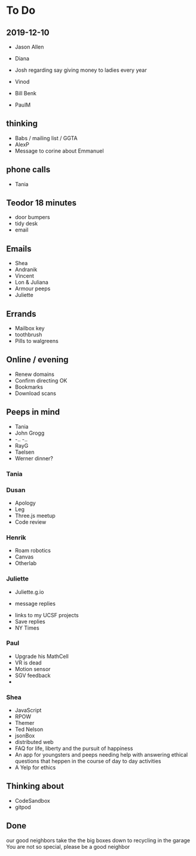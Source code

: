 # To Do

## 2019-12-10

- Jason Allen
- Diana
- Josh regarding say giving money to ladies every year
- Vinod
- Bill Benk

- PaulM


## thinking

- Babs / mailing list / GGTA
- AlexP
- Message to corine about Emmanuel

## phone calls

* Tania

## Teodor 18 minutes

- door bumpers
- tidy desk
- email

## Emails

- Shea
- Andranik
- Vincent
- Lon & Juliana
- Armour peeps
- Juliette


## Errands

- Mailbox key
- toothbrush
- Pills to walgreens

## Online / evening

- Renew domains
- Confirm directing OK
- Bookmarks
- Download scans

## Peeps in mind

- Tania
- John Grogg
- -.. -..
- RayG
- Taelsen
- Werner dinner?

### Tania

### Dusan

- Apology
- Leg
- Three.js meetup
- Code review

### Henrik

- Roam robotics
- Canvas
- Otherlab

### Juliette

- Juliette.g.io
* message replies
- links to my UCSF projects
- Save replies
- NY Times

### Paul

- Upgrade his MathCell
- VR is dead
- Motion sensor
- SGV feedback
-

### Shea

- JavaScript
- RPOW
- Themer
- Ted Nelson
- jsonBox
- distributed web
- FAQ for life, liberty and the pursuit of happiness
- An app for youngsters and peeps needing help with answering ethical questions that heppen in the course of day to day activities
- A Yelp for ethics

## Thinking about

- CodeSandbox
- gitpod

## Done



our good neighbors take the the big boxes down to recycling in the garage
You are not so special, please be a good neighbor

